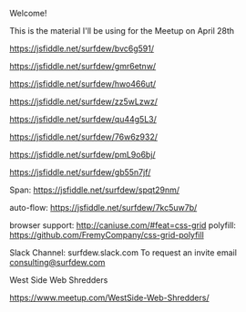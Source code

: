 Welcome!

This is the material I'll be using for the Meetup on April 28th

https://jsfiddle.net/surfdew/bvc6g591/

https://jsfiddle.net/surfdew/gmr6etnw/

https://jsfiddle.net/surfdew/hwo466ut/

https://jsfiddle.net/surfdew/zz5wLzwz/

https://jsfiddle.net/surfdew/qu44g5L3/

https://jsfiddle.net/surfdew/76w6z932/

https://jsfiddle.net/surfdew/pmL9o6bj/

https://jsfiddle.net/surfdew/gb55n7jf/

Span:
https://jsfiddle.net/surfdew/spqt29nm/

auto-flow:
https://jsfiddle.net/surfdew/7kc5uw7b/

browser support: http://caniuse.com/#feat=css-grid
polyfill: https://github.com/FremyCompany/css-grid-polyfill


Slack Channel:  surfdew.slack.com
To request an invite email consulting@surfdew.com

West Side Web Shredders

https://www.meetup.com/WestSide-Web-Shredders/
